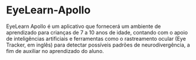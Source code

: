 # EyeLearn-Apollo
EyeLearn Apollo é um aplicativo que fornecerá um ambiente de aprendizado para crianças de 7 a 10 anos de idade, contando com o apoio de inteligências artificiais e ferramentas como o rastreamento ocular (Eye Tracker, em inglês) para detectar possíveis padrões de neurodivergência, a fim de auxiliar no aprendizado do aluno.
